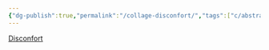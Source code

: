 ```yaml
---
{"dg-publish":true,"permalink":"/collage-disconfort/","tags":["c/abstract","c/bw","c/head","c/thunder","c/humid"],"created":"2024-01-09T08:42:38.466-05:00","updated":"2024-01-09T08:43:20.933-05:00"}
---
```



[Disconfort](https://www.instagram.com/p/Cpszm0AOtuT/)
